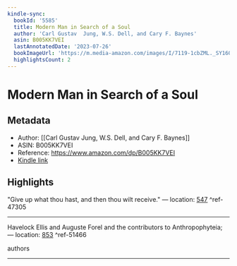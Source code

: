 ```yaml
---
kindle-sync:
  bookId: '5585'
  title: Modern Man in Search of a Soul
  author: 'Carl Gustav  Jung, W.S. Dell, and Cary F. Baynes'
  asin: B005KK7VEI
  lastAnnotatedDate: '2023-07-26'
  bookImageUrl: 'https://m.media-amazon.com/images/I/7119-1cbZML._SY160.jpg'
  highlightsCount: 2
---
```

# Modern Man in Search of a Soul
## Metadata
* Author: [[Carl Gustav  Jung, W.S. Dell, and Cary F. Baynes]]
* ASIN: B005KK7VEI
* Reference: https://www.amazon.com/dp/B005KK7VEI
* [Kindle link](kindle://book?action=open&asin=B005KK7VEI)

## Highlights
"Give up what thou hast, and then thou wilt receive." — location: [547](kindle://book?action=open&asin=B005KK7VEI&location=547) ^ref-47305

---
Havelock Ellis and Auguste Forel and the contributors to Anthropophyteia; — location: [853](kindle://book?action=open&asin=B005KK7VEI&location=853) ^ref-51466

authors

---
